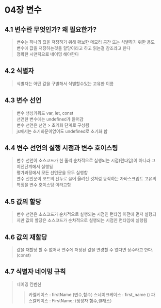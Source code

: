 # 04장 변수
## 4.1 변수란 무엇인가? 왜 필요한가?
>변수는 하나의 값을 저장하기 위해 확보한 메모리 공간 또는 식별하기 위한 용도  
>변수에 값을 저장하는것을 할당이라고 하고 읽는걸 참조라고 한다  
>정확한 시맨틱으로 네이밍 해야한다

## 4.2 식별자
>식별자는 어떤 값을 구별해서 식별할수있는 고유한 이름

## 4.3 변수 선언
>변수 생성키워드 var, let, const  
>선언한 변수에는 undefined가 들어감  
>변수 선언은  선언 > 초기화 단계로 구성됨  
>js에서는 초기화문이없어도 undefined로 초기화 함  

## 4.4 변수 선언의 실행 시점과 변수 호이스팅
>변수 선언이 소스코드가 한 줄씩 순차적으로 실행되는 시점(런타임)이 아니라 그 이전단계에서 실행됨  
>평가과정에서 모든 선언문을 모두 실행함  
>변수 선언문이 코드의 선두로 끌어 올려진 것처럼 동작하는 자바스크립트 고유의 특징을 변수 호이스팅 이라고함  

## 4.5 값의 할당
>변수 선언은 소스코드가 순차적으로 실행되는 시점인 런타임 이전에 먼저 실행되지만 값의 할당은 소스코드가 순차적으로 실행되는 시점인 런타임에 실행됨

## 4.6 값의 재할당
>값을 재할당 할 수 없어서 변수에 저장된 값을 변경할 수 없다면 상수라고 한다.(const)

## 4.7 식별자 네이밍 규칙
>네이밍 컨벤션
>>카멜케이스 : firstName (변수,함수)
>>스네이크케이스 : first_name ()
>>파스칼케이스 : FirstName; (생성자 함수,클래스)


